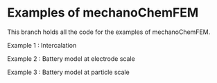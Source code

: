 Examples of mechanoChemFEM
===========================================================

This branch holds all the code for the examples of mechanoChemFEM.

Example 1 : Intercalation 

Example 2 : Battery model at electrode scale

Example 3 : Battery model at particle scale
